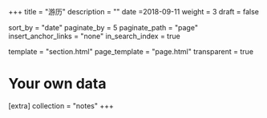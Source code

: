 +++
title = "游历"
description = ""
date =2018-09-11
weight = 3
draft = false

sort_by = "date"
paginate_by = 5
paginate_path = "page"
insert_anchor_links = "none"
in_search_index = true

template = "section.html"
page_template = "page.html"
transparent = true

# Your own data
[extra]
collection = "notes"
+++
